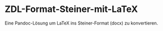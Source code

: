 # ZDL-Format-Steiner-mit-LaTeX
Eine Pandoc-Lösung um LaTeX ins Steiner-Format (docx) zu konvertieren.
